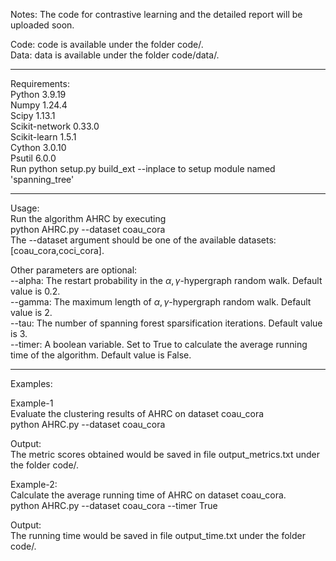 <meta name="robots" content="noindex">

Notes: The code for contrastive learning and the detailed report will be uploaded soon.<br/>

Code: code is available under the folder code/.<br/>
Data: data is available under the folder code/data/.<br/>

----------------------------------------------
Requirements:<br/>
Python 3.9.19<br/>
Numpy 1.24.4<br/>
Scipy 1.13.1<br/>
Scikit-network 0.33.0<br/>
Scikit-learn 1.5.1<br/>
Cython 3.0.10<br/>
Psutil 6.0.0<br/>
Run python setup.py build_ext --inplace to setup module named 'spanning_tree'<br/>

----------------------------------------------
Usage:<br/>
Run the algorithm AHRC by executing<br/>
python AHRC.py --dataset coau_cora<br/>
The --dataset argument should be one of the available datasets: [coau_cora,coci_cora].<br/>

Other parameters are optional:<br/>
--alpha: The restart probability in the $\alpha, \gamma$-hypergraph random walk. Default value is 0.2.<br/>
--gamma: The maximum length of $\alpha, \gamma$-hypergraph random walk. Default value is 2.<br/>
--tau: The number of spanning forest sparsification iterations. Default value is 3.<br/>
--timer: A boolean variable. Set to True to calculate the average running time of the algorithm. Default value is False.<br/>

----------------------------------------------
Examples:<br/>

Example-1<br/>
Evaluate the clustering results of AHRC on dataset coau_cora<br/>
python AHRC.py --dataset coau_cora<br/>

Output:<br/>
The metric scores obtained would be saved in file output_metrics.txt under the folder code/.<br/>

Example-2:<br/>
Calculate the average running time of AHRC on dataset coau_cora.<br/>
python AHRC.py --dataset coau_cora --timer True<br/>

Output:<br/>
The running time would be saved in file output_time.txt under the folder code/.<br/>
